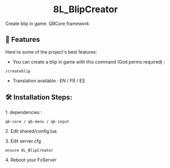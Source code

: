 <h1 align="center" id="title">8L_BlipCreator</h1>

<p id="description">Create blip in game. QBCore framework</p>

  
  
<h2>🧐 Features</h2>

Here're some of the project's best features:

*   You can create a blip in game with this command (God perms required) :
```
/createblip
```
*   Translation available : EN / FR / ES

<h2>🛠️ Installation Steps:</h2>

<p>1. dependencies :</p>

```
qb-core / qb-menu / qb-input
```

<p>2. Edit shared/config.lua</p>

<p>3. Edit server.cfg</p>

```
ensure 8L_BlipCreator
```

<p>4. Reboot your FxServer</p>
